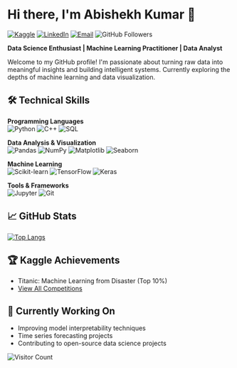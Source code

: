 # Hi there, I'm Abishekh Kumar 👋

[![Kaggle](https://img.shields.io/badge/Kaggle-Profile-blue?style=flat&logo=kaggle)](https://www.kaggle.com/abishekhkumar)
[![LinkedIn](https://img.shields.io/badge/LinkedIn-Profile-blue?style=flat&logo=linkedin)](https://www.linkedin.com/in/abishekh-kumar-42ba87190/)
[![Email](https://img.shields.io/badge/Email-Abhisharma.kp26@gmail.com-red?style=flat&logo=gmail)](mailto:Abhisharma.kp26@gmail.com)
![GitHub Followers](https://img.shields.io/github/followers/abhi88377?label=Follow%20Me&style=social)

**Data Science Enthusiast | Machine Learning Practitioner | Data Analyst**

Welcome to my GitHub profile! I'm passionate about turning raw data into meaningful insights and building intelligent systems. Currently exploring the depths of machine learning and data visualization.

## 🛠️ Technical Skills

**Programming Languages**  
![Python](https://img.shields.io/badge/Python-3776AB?style=for-the-badge&logo=python&logoColor=white)
![C++](https://img.shields.io/badge/C%2B%2B-3776AB?style=for-the-badge&logo=cplusplus&logoColor=white)  <!-- Blue version -->
![SQL](https://img.shields.io/badge/SQL-4479A1?style=for-the-badge&logo=postgresql&logoColor=white)

**Data Analysis & Visualization**  
![Pandas](https://img.shields.io/badge/Pandas-150458?style=for-the-badge&logo=pandas)
![NumPy](https://img.shields.io/badge/NumPy-013243?style=for-the-badge&logo=numpy)
![Matplotlib](https://img.shields.io/badge/Matplotlib-11557C?style=for-the-badge)
![Seaborn](https://img.shields.io/badge/Seaborn-5599FF?style=for-the-badge)

**Machine Learning**  
![Scikit-learn](https://img.shields.io/badge/Scikit--learn-F7931E?style=for-the-badge&logo=scikit-learn)
![TensorFlow](https://img.shields.io/badge/TensorFlow-FF6F00?style=for-the-badge&logo=tensorflow)
![Keras](https://img.shields.io/badge/Keras-D00000?style=for-the-badge&logo=keras)

**Tools & Frameworks**  
![Jupyter](https://img.shields.io/badge/Jupyter-F37626?style=for-the-badge&logo=jupyter)
![Git](https://img.shields.io/badge/Git-F05032?style=for-the-badge&logo=git)

## 📈 GitHub Stats
[![Top Langs](https://github-readme-stats.vercel.app/api/top-langs/?username=abhi88377&layout=compact&theme=vision-friendly-dark)](https://github.com/abhi88377)

## 🏆 Kaggle Achievements
- Titanic: Machine Learning from Disaster (Top 10%)
- [View All Competitions](https://www.kaggle.com/abishekhkumar/competitions)
  
## 🔭 Currently Working On
- Improving model interpretability techniques
- Time series forecasting projects
- Contributing to open-source data science projects

![Visitor Count](https://komarev.com/ghpvc/?username=abhi88377&color=blue&label=Profile+Views)
